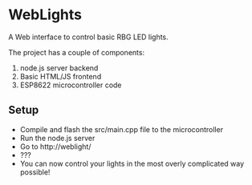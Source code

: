 WebLights
=========

A Web interface to control basic RBG LED lights.


The project has a couple of components:
1. node.js server backend
2. Basic HTML/JS frontend
3. ESP8622 microcontroller code



Setup
----

- Compile and flash the src/main.cpp file to the microcontroller
- Run the node.js server
- Go to http://weblight/
- ???
- You can now control your lights in the most overly complicated way possible!
